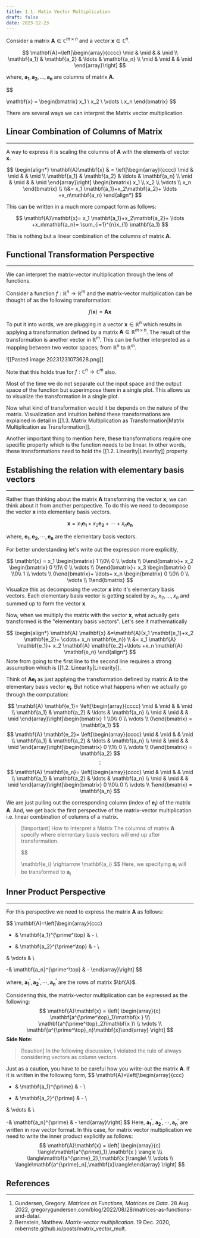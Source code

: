 ```yaml
---
title: 1.1. Matix Vector Multiplication
draft: false
date: 2023-12-23
---
```


Consider a matrix $\mathbf{A} \in \mathbb{C}^{m\times n}$ and a vector $\mathbf{x} \in \mathbb{C}^{n}$. 

 $$
\mathbf{A}=\left[\begin{array}{cccc}
\mid & \mid & & \mid \\
\mathbf{a_1} & \mathbf{a_2} & \ldots & \mathbf{a_n} \\
\mid & \mid & & \mid
\end{array}\right]
$$
  
where, $\mathbf{a_1},\mathbf{a_2},\ldots,\mathbf{a_n}$ are columns of matrix $\mathbf{A}$. 

$$

\mathbf{x} = \begin{bmatrix} x_1 \\ x_2 \\ \vdots \\ x_n \end{bmatrix}
$$


There are several ways we can interpret the Matrix vector multiplication. 


## Linear Combination of Columns of Matrix 
----
A way to express it is scaling the columns of $\mathbf{A}$ with the elements of vector $\mathbf{x}$.



$$
\begin{align*}
\mathbf{A}\mathbf{x} & = \left[\begin{array}{cccc}
\mid & \mid & & \mid \\
\mathbf{a_1} & \mathbf{a_2} & \ldots & \mathbf{a_n} \\
\mid & \mid & & \mid
\end{array}\right] \begin{bmatrix} x_1 \\ x_2 \\ \vdots \\ x_n \end{bmatrix} \\ \\&= x_1 \mathbf{a_1}+x_2\mathbf{a_2}+ \ldots +x_n\mathbf{a_n}
\end{align*}
$$


This can be written in a much more compact form as follows:

$$
\mathbf{A}\mathbf{x}= x_1 \mathbf{a_1}+x_2\mathbf{a_2}+ \ldots +x_n\mathbf{a_n}= \sum_{i=1}^{n}x_{1} \mathbf{a_1}
$$

This is nothing but a linear combination of the columns of matrix $\mathbf{A}$. 


## Functional Transformation Perspective
----
We can interpret the matrix-vector multiplication through the lens of functions.

Consider a function $f:\mathbb{R}^{n} \rightarrow \mathbb{R}^m$ and the matrix-vector multiplication can be thought of as the following transformation:

$$
f(\mathbf{x})=\mathbf{A} \mathbf{x}
$$

To put it into words, we are plugging in a vector $\mathbf{x} \in \mathbb{R}^{n}$ which results in applying a transformation defined by a matrix $\mathbf{A} \in \mathbb{R}^{m \times n}$. The result of the transformation is another vector in $\mathbb{R}^{m}$.  This can be further interpreted as a mapping between two vector spaces; from $\mathbb{R}^{n}$ to  $\mathbb{R}^{m}$.

![[Pasted image 20231231073628.png]]

Note that this holds true for $f:\mathbb{C}^{n} \rightarrow \mathbb{C}^m$ also. 

Most of the time we do not separate out the input space and the output space of the function but superimpose them in a single plot. This allows us to visualize the transformation in a single plot. 

Now what kind of transformation would it be depends on the nature of the 
matrix. Visualization and intuition behind these transformations are explained in detail in [[1.3. Matrix Multiplication as Transformation|Matrix Multiplication as Transformation]].

Another important thing to mention here, these transformations require one specific property which is the function needs to be linear. In other words, these transformations need to hold the [[1.2. Linearity|Linearity]] property.

## Establishing the relation with elementary basis vectors 
---
Rather than thinking about the matrix $\mathbf{A}$ transforming the vector $\mathbf{x}$, we can think about it from another perspective. To do this we need to decompose the vector $\mathbf{x}$ into elementary basis vectors.

$$
\mathbf{x} = x_1 \mathbf{e_1}+x_2 \mathbf{e_2}+ \cdots+ x_n \mathbf{e_n}
$$

where, $\mathbf{e_1},\mathbf{e_2},\cdots, \mathbf{e_n}$ are the elementary basis vectors.

For better understanding let's write out the expression more explicitly,

$$
\mathbf{x} = x_1 \begin{bmatrix} 1 \\0\\ 0 \\ \vdots \\ 0\end{bmatrix}+ x_2 \begin{bmatrix} 0 \\1\\ 0 \\ \vdots \\ 0\end{bmatrix}+ x_3 \begin{bmatrix} 0 \\0\\ 1 \\ \vdots \\ 0\end{bmatrix}+ \ldots+  x_n \begin{bmatrix} 0 \\0\\ 0 \\ \vdots \\ 1\end{bmatrix}
$$
Visualize this as decomposing the vector $\mathbf{x}$ into it's elementary basis vectors.  Each elementary basis vector is getting scaled by $x_1$, $x_2, \ldots, x_n$ and summed up to form the vector $\mathbf{x}$.  

Now, when we multiply the matrix with the vector $\mathbf{x}$, what actually gets transformed is the "elementary basis vectors".  Let's see it mathematically 

$$
\begin{align*}
\mathbf{A} \mathbf{x} &=\mathbf{A}(x_1 \mathbf{e_1}+x_2 \mathbf{e_2}+ \cdots+ x_n \mathbf{e_n}) \\
&= x_1 \mathbf{A} \mathbf{e_1}+ x_2 \mathbf{A} \mathbf{e_2}+\ldots +x_n \mathbf{A} \mathbf{e_n}
\end{align*}
$$
Note from going to the first line to the second line requires a strong assumption which is [[1.2. Linearity|Linearity]]. 

Think of  $\mathbf{A} \mathbf{e_i}$ as just applying the transformation defined by matrix $\mathbf{A}$ to the elementary basis vector $\mathbf{e_i}$. But notice what happens when we actually go through the computation:

$$
\mathbf{A} \mathbf{e_1}= \left[\begin{array}{cccc}
\mid & \mid & & \mid \\
\mathbf{a_1} & \mathbf{a_2} & \ldots & \mathbf{a_n} \\
\mid & \mid & & \mid
\end{array}\right]\begin{bmatrix} 1 \\0\\ 0 \\ \vdots \\ 0\end{bmatrix} = \mathbf{a_1}
$$
$$
\mathbf{A} \mathbf{e_2}= \left[\begin{array}{cccc}
\mid & \mid & & \mid \\
\mathbf{a_1} & \mathbf{a_2} & \ldots & \mathbf{a_n} \\
\mid & \mid & & \mid
\end{array}\right]\begin{bmatrix} 0 \\1\\ 0 \\ \vdots \\ 0\end{bmatrix} = \mathbf{a_2}
$$
$$
\vdots
$$
$$
\mathbf{A} \mathbf{e_n}= \left[\begin{array}{cccc}
\mid & \mid & & \mid \\
\mathbf{a_1} & \mathbf{a_2} & \ldots & \mathbf{a_n} \\
\mid & \mid & & \mid
\end{array}\right]\begin{bmatrix} 0 \\0\\ 0 \\ \vdots \\ 1\end{bmatrix} = \mathbf{a_n}
$$

We are just pulling out the corresponding column (index of $\mathbf{e_i}$) of the matrix $\mathbf{A}$. And, we get back the first perspective of the matrix-vector multiplication i.e. linear combination of columns of a matrix.

> [!important] How to Interpret a Matrix
> The columns of matrix $\mathbf{A}$  specify where elementary basis vectors will end up after transformation.
>
>$$
>
> \mathbf{e_i} \rightarrow \mathbf{a_i}
> $$
> Here, we specifying $\mathbf{e_i}$ will be transformed to $\mathbf{a_i}$

## Inner Product Perspective 
----
For this perspective we need to express the matrix $\mathbf{A}$ as follows:


$$
\mathbf{A}=\left[\begin{array}{ccc}
- & \mathbf{a_1}^{\prime^\top} & - \\

- & \mathbf{a_2}^{\prime^\top} & - \\

& \vdots & \\

-& \mathbf{a_n}^{\prime^\top} & -
\end{array}\right]
$$

where, $\mathbf{a^\prime_1},\mathbf{a^\prime_2},\cdots,\mathbf{a^\prime_n}$ are the rows of matrix $\bf{A}$.

Considering this, the matrix-vector multiplication can be expressed as the following:
$$
\mathbf{A}\mathbf{x} = \left[ \begin{array}{c} \mathbf{a^{\prime^\top}_1}\mathbf{x }  \\\  \mathbf{a^{\prime^\top}_2}\mathbf{x }\ \\ \vdots \\ \mathbf{a^{\prime^\top}_n}\mathbf{x}\end{array} \right]
$$
**Side Note:**

> [!caution]  In the following discussion, I violated the rule of always considering vectors as column vectors. 

Just as a caution, you have to be careful how you write-out the matrix $\mathbf{A}$. If it is written in the following form,
$$
\mathbf{A}=\left[\begin{array}{ccc}
- & \mathbf{a_1}^{\prime} & - \\

- & \mathbf{a_2}^{\prime} & - \\

& \vdots & \\

-& \mathbf{a_n}^{\prime} & -
\end{array}\right]
$$
Here, $\mathbf{a_1}^{\prime}$, $\mathbf{a_2}^{\prime},\cdots,\mathbf{a_n}^{\prime}$ are written in row vector format.
In this case, for matrix vector multiplication we need to write the inner product explicitly as follows:
$$
\mathbf{A}\mathbf{x} = \left[ \begin{array}{c} \langle\mathbf{a^{\prime}_1},\mathbf{x } \rangle \\\  \langle\mathbf{a^{\prime}_2},\mathbf{x }\rangle\ \\ \vdots \\ \langle\mathbf{a^{\prime}_n},\mathbf{x}\rangle\end{array} \right]
$$
## References 
----
 1. Gundersen, Gregory. _Matrices as Functions, Matrices as Data_. 28 Aug. 2022, gregorygundersen.com/blog/2022/08/28/matrices-as-functions-and-data/.
 2. Bernstein, Matthew. _Matrix-vector multiplication_. 19 Dec. 2020, mbernste.github.io/posts/matrix_vector_mult.